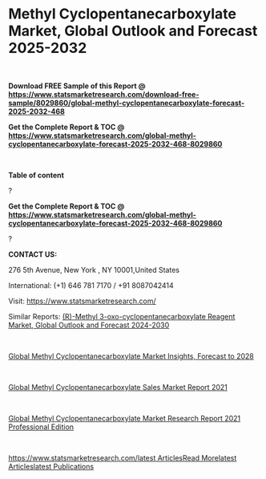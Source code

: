 <h1>Methyl Cyclopentanecarboxylate Market, Global Outlook and Forecast 2025-2032</h1><br/><p><strong>Download FREE Sample of this Report @ <a href="https://www.statsmarketresearch.com/download-free-sample/8029860/global-methyl-cyclopentanecarboxylate-forecast-2025-2032-468">https://www.statsmarketresearch.com/download-free-sample/8029860/global-methyl-cyclopentanecarboxylate-forecast-2025-2032-468</a></strong></p>
 
 
 
 <div><b>Get the Complete Report & TOC @ <a href="https://www.statsmarketresearch.com/global-methyl-cyclopentanecarboxylate-forecast-2025-2032-468-8029860">https://www.statsmarketresearch.com/global-methyl-cyclopentanecarboxylate-forecast-2025-2032-468-8029860</a></b></div>
 
 
 
 <p><br />
 
 <b>Table of content</b></p>
 
 
 
 <p>? </p>
 
 
 
 <div><b>Get the Complete Report & TOC @ <a href="https://www.statsmarketresearch.com/global-methyl-cyclopentanecarboxylate-forecast-2025-2032-468-8029860">https://www.statsmarketresearch.com/global-methyl-cyclopentanecarboxylate-forecast-2025-2032-468-8029860</a></b></div>
 
 
 
 <p>? </p>
 
 
 
 <p><b>CONTACT US:</b><br />
 
 276 5th Avenue, New York , NY 10001,United States<br />
 
 International: (+1) 646 781 7170 / +91 8087042414<br />
 
 Visit: <a href="https://www.statsmarketresearch.com/">https://www.statsmarketresearch.com/</a><br />
 
 Similar Reports: <a href="https://www.statsmarketresearch.com/global-methyl-cyclopentanecarboxylate-forecast-2025-2032-468-8029860">(R)-Methyl 3-oxo-cyclopentanecarboxylate Reagent Market, Global Outlook and Forecast 2024-2030</a><br />
 
 <br />
 
 <a href="https://www.statsmarketresearch.com/global-methyl-cyclopentanecarboxylate-forecast-2025-2032-468-8029860">Global Methyl Cyclopentanecarboxylate Market Insights, Forecast to 2028</a><br />
 
 <br />
 
 <a href="https://www.statsmarketresearch.com/global-methyl-cyclopentanecarboxylate-forecast-2025-2032-468-8029860">Global Methyl Cyclopentanecarboxylate Sales Market Report 2021</a><br />
 
 <br />
 
 <a href="https://www.statsmarketresearch.com/global-methyl-cyclopentanecarboxylate-forecast-2025-2032-468-8029860">Global Methyl Cyclopentanecarboxylate Market Research Report 2021 Professional Edition</a><br />
 
 <br />
 
 <a href="https://gyeongbokgung.com">https://www.statsmarketresearch.com/</a><a href="https://hallyeomaritime.com">latest Articles</a><a href="https://jingwansa.com">Read More</a><a href="https://nguoiviet.jp/">latest Articles</a><a href="https://www.intelmarketresearch.com/">latest Publications</a></p>